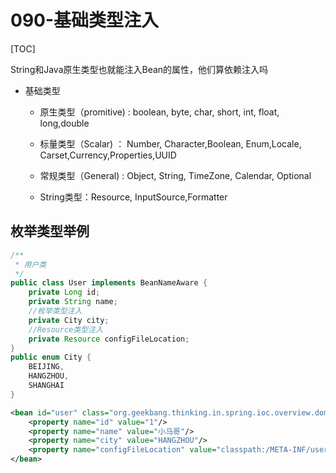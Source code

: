 # 090-基础类型注入

[TOC]

String和Java原生类型也就能注入Bean的属性，他们算依赖注入吗

- 基础类型

  - 原生类型（promitive) : boolean, byte, char, short, int, float, long,double

  - 标量类型（Scalar) ： Number, Character,Boolean, Enum,Locale, Carset,Currency,Properties,UUID

  - 常规类型（General) : Object, String, TimeZone, Calendar, Optional

  - String类型：Resource, InputSource,Formatter

    

## 枚举类型举例

```java
/**
 * 用户类
 */
public class User implements BeanNameAware {
    private Long id;
    private String name;
    //枚举类型注入
    private City city;
    //Resource类型注入
    private Resource configFileLocation;
}
public enum City {
    BEIJING,
    HANGZHOU,
    SHANGHAI
}

```

```xml
<bean id="user" class="org.geekbang.thinking.in.spring.ioc.overview.domain.User">
    <property name="id" value="1"/>
    <property name="name" value="小马哥"/>
    <property name="city" value="HANGZHOU"/>
    <property name="configFileLocation" value="classpath:/META-INF/user-config.properties"/>
</bean>
```





## 